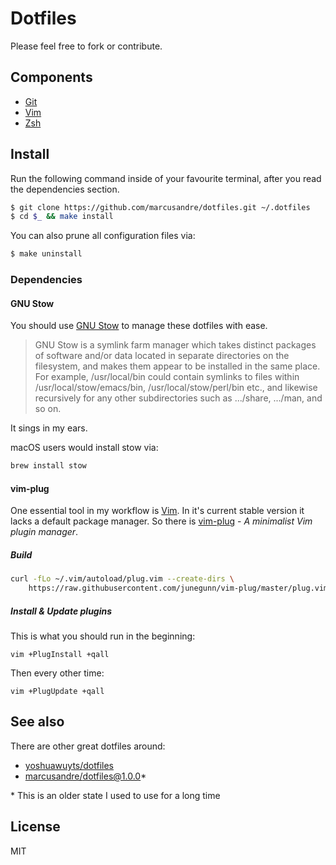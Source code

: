 
# Dotfiles

Please feel free to fork or contribute.

## Components

* [Git](https://git-scm.com/)
* [Vim](http://www.vim.org/about.php)
* [Zsh](http://www.zsh.org/)

## Install

Run the following command inside of your favourite terminal, after you read the
dependencies section.

```sh
$ git clone https://github.com/marcusandre/dotfiles.git ~/.dotfiles
$ cd $_ && make install
```

You can also prune all configuration files via:

```sh
$ make uninstall
```

### Dependencies

#### GNU Stow

You should use [GNU Stow](https://www.gnu.org/software/stow/) to manage these
dotfiles with ease.

> GNU Stow is a symlink farm manager which takes distinct packages of software
> and/or data located in separate directories on the filesystem, and makes them
> appear to be installed in the same place. For example, /usr/local/bin could
> contain symlinks to files within /usr/local/stow/emacs/bin,
> /usr/local/stow/perl/bin etc., and likewise recursively for any other
> subdirectories such as .../share, .../man, and so on.

It sings in my ears.

macOS users would install stow via: 

```sh
brew install stow
```

#### vim-plug

One essential tool in my workflow is [Vim](http://www.vim.org/about.php). In
it's current stable version it lacks a default package manager. So there is
[vim-plug](https://github.com/junegunn/vim-plug) - *A minimalist Vim plugin
manager*.

##### Build

```sh
curl -fLo ~/.vim/autoload/plug.vim --create-dirs \
    https://raw.githubusercontent.com/junegunn/vim-plug/master/plug.vim
```

##### Install & Update plugins

This is what you should run in the beginning:

```
vim +PlugInstall +qall
```

Then every other time:


```
vim +PlugUpdate +qall
```

## See also

There are other great dotfiles around:

- [yoshuawuyts/dotfiles](https://github.com/yoshuawuyts/dotfiles)
- [marcusandre/dotfiles@1.0.0](https://github.com/marcusandre/dotfiles/tree/cc7938d1817798f98c670c74863eec71e27a0b2c)*

\* This is an older state I used to use for a long time

## License

MIT

